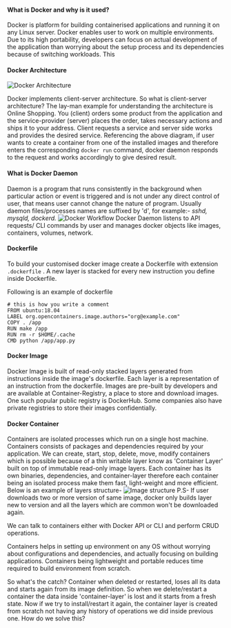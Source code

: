 #### What is Docker and why is it used?
Docker is platform for building containerised applications and running it on any Linux server. Docker enables user to work on multiple environments. Due to its high portability, developers can focus on actual development of the application than worrying about the setup process and its dependencies because of switching workloads. This 

#### Docker Architecture
![Docker Architecture](https://docs.docker.com/engine/images/architecture.svg)

Docker implements client-server architecture. So what is client-server architecture? The lay-man example for understanding the architecture is Online Shopping. You (client) orders some product from the application and the service-provider (server) places the order, takes necessary actions and ships it to your address. Client requests a service and server side works and provides the desired service.
Referencing the above diagram, if user wants to create a container from one of the installed images and therefore enters the corresponding `docker run` command, docker daemon responds to the request and works accordingly to give desired result.

#### What is Docker Daemon
Daemon is a program that runs consistently in the background when particular action or event is triggered and is not under any direct control of user, that means user cannot change the nature of program. Usually daemon files/processes names are suffixed by 'd', for example:- *sshd, mysqld, dockerd.*
![Docker Workflow](https://external-content.duckduckgo.com/iu/?u=https%3A%2F%2Fwww.oreilly.com%2Flibrary%2Fview%2Fcontinuous-delivery-with%2F9781787125230%2Fassets%2Fcadc3363-6814-489b-a770-58dd9ead6f56.png&f=1&nofb=1)
Docker Daemon listens to API requests/ CLI commands by user and manages docker objects like images, containers, volumes, network.

#### Dockerfile
To build your customised docker image create a Dockerfile with extension `.dockerfile` . A new layer is stacked for every new instruction you define inside Dockerfile.

Following is an example of dockerfile
```
# this is how you write a comment
FROM ubuntu:18.04
LABEL org.opencontainers.image.authors="org@example.com"
COPY . /app
RUN make /app
RUN rm -r $HOME/.cache
CMD python /app/app.py
```

#### Docker Image
Docker Image is built of read-only stacked layers generated from instructions inside the image's dockerfile. Each layer is a representation of an instruction from the dockerfile. Images are pre-built by developers and are available at Container-Registry, a place to store and download images. One such popular public registry is DockerHub. Some companies also have private registries to store their images confidentially.

#### Docker Container
Containers are isolated processes which run on a single host machine. Containers consists of packages and dependencies required by your application. We can create, start, stop, delete, move, modify containers which is possible because of a thin writable layer know as 'Container Layer' built on top of immutable read-only image layers. Each container has its own binaries, dependencies, and container-layer therefore each container being an isolated process make them fast, light-weight and more efficient.
Below is an example of layers structure-
![Image structure](https://docs.docker.com/storage/storagedriver/images/container-layers.jpg)
P.S- If user downloads two or more version of same image, docker only builds layer new to version and all the layers which are common won't be downloaded again.
 
We can talk to containers either with Docker API or CLI and perform CRUD operations. 

Containers helps in setting up environment on any OS without worrying about configurations and dependencies, and actually focusing on building applications. Containers being lightweight and portable reduces time required to build environment from scratch.

So what's the catch? Container when deleted or restarted, loses all its data and starts again from its image definition. So when we delete/restart a container the data inside 'container-layer' is lost and it starts from a fresh state. Now if we try to install/restart it again, the container layer is created from scratch not having any history of operations we did inside previous one. How do we solve this? 

